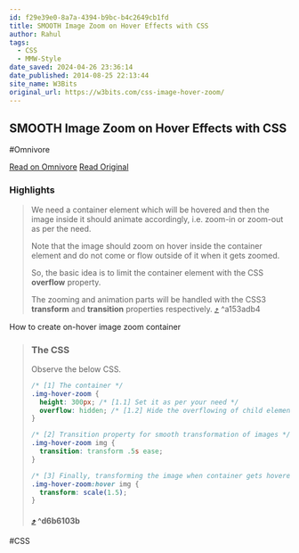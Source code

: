 ```yaml
---
id: f29e39e0-8a7a-4394-b9bc-b4c2649cb1fd
title: SMOOTH Image Zoom on Hover Effects with CSS
author: Rahul
tags:
  - CSS
  - MMW-Style
date_saved: 2024-04-26 23:36:14
date_published: 2014-08-25 22:13:44
site_name: W3Bits
original_url: https://w3bits.com/css-image-hover-zoom/
---
```


## SMOOTH Image Zoom on Hover Effects with CSS
#Omnivore

[Read on Omnivore](https://omnivore.app/me/https-w-3-bits-com-css-image-hover-zoom-18f1a310388)
[Read Original](https://w3bits.com/css-image-hover-zoom/)

### Highlights

> We need a container element which will be hovered and then the image inside it should animate accordingly, i.e. zoom-in or zoom-out as per the need.
> 
> Note that the image should zoom on hover inside the container element and do not come or flow outside of it when it gets zoomed.
> 
> So, the basic idea is to limit the container element with the CSS **overflow** property.
> 
> The zooming and animation parts will be handled with the CSS3 **transform** and **transition** properties respectively. [⤴️](https://omnivore.app/me/https-w-3-bits-com-css-image-hover-zoom-18f1a310388#a153adb4-d0dc-4350-8b02-08bff4dd091c)  ^a153adb4

How to create on-hover image zoom container

> ### The CSS
> 
> Observe the below CSS.
> 
> ```css
> /* [1] The container */
> .img-hover-zoom {
>   height: 300px; /* [1.1] Set it as per your need */
>   overflow: hidden; /* [1.2] Hide the overflowing of child elements */
> }
> 
> /* [2] Transition property for smooth transformation of images */
> .img-hover-zoom img {
>   transition: transform .5s ease;
> }
> 
> /* [3] Finally, transforming the image when container gets hovered */
> .img-hover-zoom:hover img {
>   transform: scale(1.5);
> }
> ```
> 
> ####  [⤴️](https://omnivore.app/me/https-w-3-bits-com-css-image-hover-zoom-18f1a310388#d6b6103b-04dc-43fd-8504-0790ea08a3fb)  ^d6b6103b

#CSS

